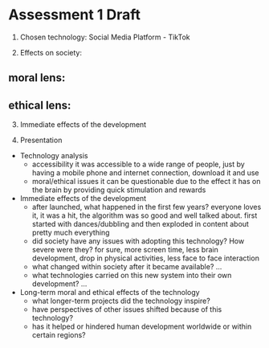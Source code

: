 # Assessment 1 Draft

1. Chosen technology: 
Social Media Platform - TikTok

2. Effects on society:

moral lens:
- 

ethical lens:
- 

3. Immediate effects of the development


4. Presentation
- Technology analysis
    - accessibility
    it was accessible to a wide range of people, just by having a mobile phone and internet connection, download it and use
    - moral/ethical issues
    it can be questionable due to the effect it has on the brain by providing quick stimulation and rewards
- Immediate effects of the development
    - after launched, what happened in the first few years?
    everyone loves it, it was a hit, the algorithm was so good and well talked about. first started with dances/dubbling and then exploded in content about pretty much everything
    - did society have any issues with adopting this technology? How severe were they?
    for sure, more screen time, less brain development, drop in physical activities, less face to face interaction
    - what changed within society after it became available?
    ...
    - what technologies carried on this new system into their own development?
    ...
- Long-term moral and ethical effects of the technology
    - what longer-term projects did the technology inspire?
    - have perspectives of other issues shifted because of this technology?
    - has it helped or hindered human development worldwide or within certain regions?